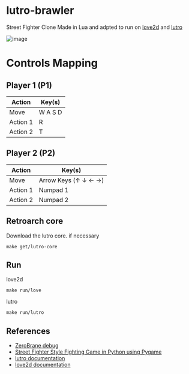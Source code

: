 # lutro-brawler

Street Fighter Clone Made in Lua and adpted to run on [love2d](https://love2d.org) and [lutro](http://lutro.libretro.com)

![image](https://github.com/user-attachments/assets/d5fee812-c1bf-459a-9e25-034702be62af)

# Controls Mapping

## Player 1 (P1)

| Action        | Key(s) |
|---------------|--------|
| Move          | W A S D|
| Action 1      | R      |
| Action 2      | T      |

## Player 2 (P2)

| Action        | Key(s)               |
|---------------|----------------------|
| Move          | Arrow Keys (↑ ↓ ← →) |
| Action 1      | Numpad 1             |
| Action 2      | Numpad 2             |


## Retroarch core

Download the lutro core. if necessary
```shell
make get/lutro-core
```

## Run 

love2d
```shell
make run/love
```

lutro
```shell
make run/lutro
```


## References
* [ZeroBrane debug](https://notebook.kulchenko.com/zerobrane/love2d-debugging)
* [Street Fighter Style Fighting Game in Python using Pygame](https://www.youtube.com/watch?v=s5bd9KMSSW4)
* [lutro documentation](https://lutro.libretro.com/doc/usefullibs.html)
* [love2d documentation](https://love2d.org/wiki/Main_Page)

